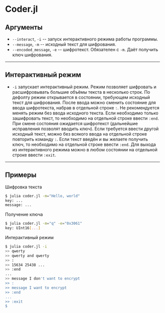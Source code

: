 # Coder.jl

## Аргументы

- `--interact`, `-i` -- запуск интерактивного режима работы программы.
- `--message`, `-m` -- исходный текст для шифрования.
- `--encoded_message`, `-e` -- шифротекст. Обязателен с `-m`. Даёт получить ключ шифрования.
-----
## Интерактивный режим

-   `-i` запускает интерактивный режим.
    Режим позволяет шифровать и расшифровывать
    большие объёмы текста в несколько строк.
    По дефолту режим открывается в состоянии,
    требующем исходный текст для шифрования.
    После ввода можно сменить состояние для ввода шифротекста, 
    набрав в отдельной строке `:`.
    Не рекомендуется менять режим без ввода исходного текста.
    Если необходимо только зашифровать текст, то необходимо на отдельной строке ввести `:end`.
    При смене состояния ожидается шифротекст (дальнейшие исправления позволят вводить ключ).
    Если требуется ввести другой исходный текст,
    можно без всякого ввода на отдельной строке повторить команду `:`.
    Если текст введён и вы желаете получить ключ,
    то необходимо на отдельной строке ввести `:end`. Для выхода
    из интерактивного режима можно в любом состоянии на отдельной строке ввести `:exit`.
-----
## Примеры

Шифровка текста

```bash
$ julia coder.jl -m="Hello, world"
key: ...
message: ...
```

Получение ключа

```bash
$ julia coder.jl -m="q" -e="0x3061"
key: UInt16[...]
```

Интерактивный режим

```bash
$ julia coder.jl -i
>> qwerty
>> qwerty and qwerty
>> :
>> 15634 25438 ...
>> :end
...
>> message I don't want to encrypt
>> :
>> message I want to encrypt
>> :end
...
>> :exit
$ 
```

